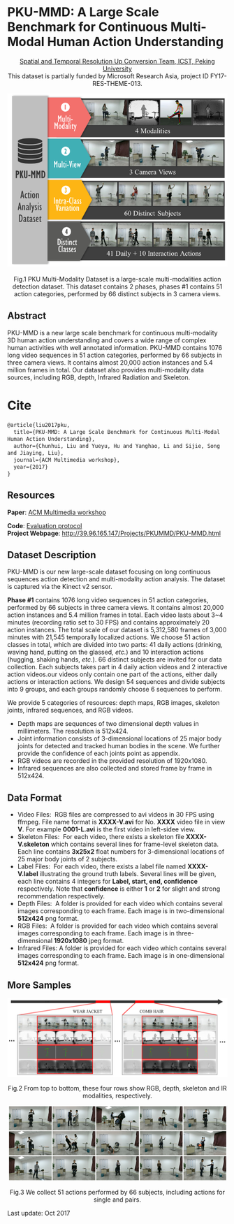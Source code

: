 # PKU-MMD: A Large Scale Benchmark for Continuous Multi-Modal Human Action Understanding

<div align=center >
 
 [Spatial and Temporal Resolution Up Conversion Team, ICST, Peking University](http://www.icst.pku.edu.cn/struct)</br>
This dataset is partially funded by Microsoft Research Asia, project ID FY17-RES-THEME-013.

![Teaser](Imgs/teaser.png)</br>  
Fig.1 PKU Multi-Modality Dataset is a large-scale multi-modalities action detection dataset. This dataset contains 2 phases, phases #1 contains 51 action categories, performed by 66 distinct subjects in 3 camera views.
</div>

## Abstract
PKU-MMD is a new large scale benchmark for continuous multi-modality 3D human action understanding and covers a wide range of complex human activities with well annotated information. PKU-MMD contains 1076 long video sequences in 51 action categories, performed by 66 subjects in three camera views. It contains almost 20,000 action instances and 5.4 million frames in total. Our dataset also provides multi-modality data sources, including RGB, depth, Infrared Radiation and Skeleton. 

# Cite
```
@article{liu2017pku, 
  title={PKU-MMD: A Large Scale Benchmark for Continuous Multi-Modal Human Action Understanding},
  author={Chunhui, Liu and Yueyu, Hu and Yanghao, Li and Sijie, Song and Jiaying, Liu},
  journal={ACM Multimedia workshop},
  year={2017}
}
```

## Resources

**Paper**: [ACM Multimedia workshop](https://arxiv.org/abs/1703.07475)</br>
<!-- **Data**: [Google Drive](https://drive.google.com/drive/folders/0B20a4UzO-OyMUVpHaWdGMFY1VDQ?usp=sharing)</br> -->
**Code**: [Evaluation protocol](https://github.com/ECHO960/PKU-MMD) </br>
**Project Webpage**: http://39.96.165.147/Projects/PKUMMD/PKU-MMD.html 



## Dataset Description
PKU-MMD is our new large-scale dataset focusing on long continuous sequences action detection and multi-modality action analysis. The dataset is captured via the Kinect v2 sensor.

**Phase #1** contains 1076 long video sequences in 51 action categories, performed by 66 subjects in three camera views. It contains almost 20,000 action instances and 5.4 million frames in total. Each video lasts about 3~4 minutes (recording ratio set to 30 FPS) and contains approximately 20 action instances. The total scale of our dataset is 5,312,580 frames of 3,000 minutes with 21,545 temporally localized actions.
We choose 51 action classes in total, which are divided into two parts: 41 daily actions (drinking, waving hand, putting on the glassed, _etc._) and 10 interaction actions (hugging, shaking hands, _etc._). 66 distinct subjects are invited for our data collection. Each subjects takes part in 4 daily action videos and 2 interactive action videos.our videos only contain one part of the actions, either daily actions or interaction actions. We design 54 sequences and divide subjects into 9 groups, and each groups randomly choose 6 sequences to perform.

We provide 5 categories of resources: depth maps, RGB images, skeleton joints, infrared sequences, and RGB videos.
*   Depth maps are sequences of two dimensional depth values in millimeters. The resolution is 512x424.
*   Joint information consists of 3-dimensional locations of 25 major body joints for detected and tracked human bodies in the scene. We further provide the confidence of each joints point as appendix.
*   RGB videos are recorded in the provided resolution of 1920x1080.
*   Infrared sequences are also collected and stored frame by frame in 512x424.

## Data Format

*   Video Files:  RGB files are compressed to avi videos in 30 FPS using ffmpeg. File name format is **XXXX-V.avi** for No. **XXXX** video file in view **V**. For example **0001-L.avi** is the first video in left-sidee view.
*   Skeleton Files:  For each video, there exists a skeleton file **XXXX-V.skeleton** which contains several lines for frame-level skeleton data. Each line contains **3x25x2** float numbers for 3-dimensional locations of 25 major body joints of 2 subjects.
*   Label Files:  For each video, there exists a label file named **XXXX-V.label** illustrating the ground truth labels. Several lines will be given, each line contains 4 integers for **Label, start, end, confidence** respectively. Note that **confidence** is either **1** or **2** for slight and strong recommendation respectively.
*   Depth Files:  A folder is provided for each video which contains several images corresponding to each frame. Each image is in two-dimensional **512x424** png format.
*   RGB Files:  A folder is provided for each video which contains several images corresponding to each frame. Each image is in three-dimensional **1920x1080** jpeg format.
*   Infrared Files: A folder is provided for each video which contains several images corresponding to each frame. Each image is in one-dimensional **512x424** png format.


## More Samples

<div align=center>
 
![Teaser](Imgs/overview.png)

Fig.2 From top to bottom, these four rows show RGB, depth, skeleton and IR modalities, respectively.

</div>


<div align=center>
 
![Teaser](Imgs/samples.png)

Fig.3 We collect 51 actions performed by 66 subjects, including actions for single and pairs.

</div>

Last update: Oct 2017
